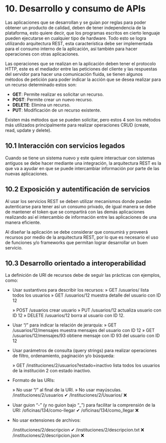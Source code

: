 # 10. Desarrollo y consumo de APIs

Las aplicaciones que se desarrollan y se guían por reglas para poder obtener un producto de calidad, deben de tener independencia de la plataforma, esto quiere decir, que los programas escritos en cierto lenguaje pueden ejecutarse en cualquier tipo de hardware. Todo esto se logra utilizando arquitectura REST, esta característica debe ser implementada para el consumo interno de la aplicación, así también para hacer operaciones con otras aplicaciones.

Las operaciones que se realizan en la aplicación deben tener el protocolo HTTP, este es el mediador entre las peticiones del cliente y las respuestas del servidor para hacer una comunicación fluida, se tienen algunos métodos de petición para poder indicar la acción que se desea realizar para un recurso determinado estos son: 

- **GET**: Permite realizar es solicitar un recurso.
- **POST**: Permite crear un nuevo recurso.
- **DELETE**: Elimina un recurso.
- **PUT**: Modificación de un recurso existente.

Existen más métodos que se pueden solicitar, pero estos 4 son los métodos más utilizados principalmente para realizar operaciones CRUD (create, read, update y delete).

## 10.1 Interacción con servicios legados

Cuando se tiene un sistema nuevo y este quiere interactuar con sistemas antiguos se debe hacer mediante una integración, la arquitectura REST es la que va a ayudar en que se puede intercambiar información por parte de las nuevas aplicaciones.

## 10.2 Exposición y autentificación de servicios

Al usar los servicios REST se deben utilizar mecanismos donde puedan autenticarse para tener así un consumo privado, de igual manera se debe de mantener el token que se compartirá con las demás aplicaciones realizando así el intercambio de información entre las aplicaciones de una manera eficiente.

Al diseñar la aplicación se debe considerar que consumirá y proveerá recursos por medio de la arquitectura REST, por lo que es necesario el uso de funciones y/o frameworks que permitan lograr desarrollar un buen servicio.

## 10.3 Desarrollo orientado a interoperabilidad

La definición de URI de recursos debe de seguir las prácticas con ejemplos, como:

- Usar sustantivos para describir los recursos:
» GET /usuarios/ lista todos los usuarios
» GET /usuarios/12 muestra detalle del usuario con ID 12
    
    » POST /usuarios crear usuario
    » PUT /usuarios/12 actualiza usuario con ID 12
    » DELETE /usuarios/12 borra al usuario con ID 12.
    
- Usar “/” para indicar la relación de jerarquía:
» GET /usuarios/12/mensajes muestra mensajes del usuario con ID 12
» GET /usuarios/12/mensajes/93 obtiene mensaje con ID 93 del usuario con ID 12
- Usar parámetros de consulta (query strings) para realizar operaciones de filtro, ordenamiento, paginación y/o búsqueda:
    
    » GET /instituciones/2/usuarios?estado=inactivo lista todos los usuarios de la institución 2 con estado inactivo.
    
- Formato de las URIs:
    
    » No usar “/” al final de la URI.
    » No usar mayúsculas.
    /instituciones/2/usuarios ✔
    /Instituciones/2/Usuarios/ ❌
    
- Usar guion “-” (y no guion bajo “_”) para facilitar la comprensión de la URI:
/oficinas/134/como-llegar ✔
/oficinas/134/como_llegar ❌
- No usar extensiones de archivos:
    
    /instituciones/2/descripcion ✔
    /instituciones/2/descripcion.txt ❌
    /instituciones/2/descripcion.json ❌
